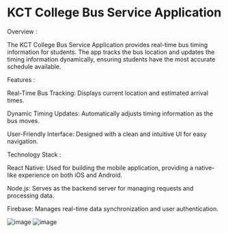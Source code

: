 # KCT College Bus Service Application

Overview :

The KCT College Bus Service Application provides real-time bus timing information for students. The app tracks the bus location and updates the timing information dynamically, ensuring students have the most accurate schedule available.

Features :

Real-Time Bus Tracking: Displays current location and estimated arrival times.

Dynamic Timing Updates: Automatically adjusts timing information as the bus moves.

User-Friendly Interface: Designed with a clean and intuitive UI for easy navigation.

Technology Stack :

React Native: Used for building the mobile application, providing a native-like experience on both iOS and Android.

Node.js: Serves as the backend server for managing requests and processing data.

Firebase: Manages real-time data synchronization and user authentication.

![image](https://github.com/user-attachments/assets/73726f79-0132-488e-90a7-53dc499caa5d)
![image](https://github.com/user-attachments/assets/8f8dae42-a178-465a-8970-40234607fb04)

